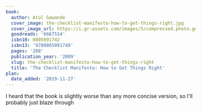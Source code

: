 ```yaml
---
book:
  author: Atul Gawande
  cover_image: the-checklist-manifesto-how-to-get-things-right.jpg
  cover_image_url: https://i.gr-assets.com/images/S/compressed.photo.goodreads.com/books/1312061594l/6667514._SX98_.jpg
  goodreads: '6667514'
  isbn10: 0805091742
  isbn13: '9780805091748'
  pages: '208'
  publication_year: '2009'
  slug: the-checklist-manifesto-how-to-get-things-right
  title: 'The Checklist Manifesto: How to Get Things Right'
plan:
  date_added: '2019-11-27'
---
```


I heard that the book is slightly worse than any more concise version, so I'll probably just blaze through
